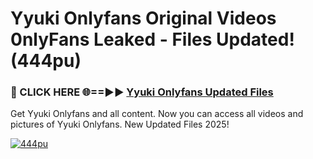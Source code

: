 # Yyuki Onlyfans Original Videos 0nlyFans Leaked - Files Updated! (444pu)

<h3>🔴 CLICK HERE 🌐==►► <a href="https://tinyurl.com/ehrbuxhb" rel="nofollow">Yyuki Onlyfans Updated Files</a></h3>

Get Yyuki Onlyfans and all content. Now you can access all videos and pictures of Yyuki Onlyfans. New Updated Files 2025!

[![444pu](https://i.imgur.com/lVYEuWS.gif)](https://tinyurl.com/ehrbuxhb)
